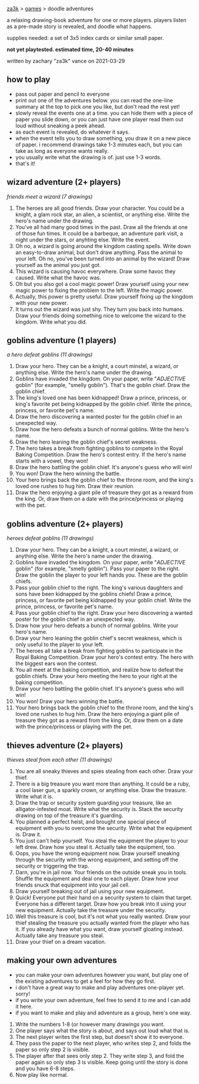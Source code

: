 [za3k](/) > [games](/mygames.md) > doodle adventures

a relaxing drawing-book adventure for one or more players. players listen as a pre-made story is revealed, and doodle what happens.

supplies needed: a set of 3x5 index cards or similar small paper.

**not yet playtested. estimated time, 20-40 minutes**

written by zachary "za3k" vance on 2021-03-29

## how to play

- pass out paper and pencil to everyone
- print out one of the adventures below. you can read the one-line summary at the top to pick one you like, but don't read the rest yet!
- slowly reveal the events one at a time. you can hide them with a piece of paper you slide down, or you can just have one player read them out loud without sneaking a peek ahead.
- as each event is revealed, do whatever it says.
- when the event tells you to draw something, you draw it on a new piece of paper. i recommend drawings take 1-3 minutes each, but you can take as long as everyone wants really.
- you usually write what the drawing is of. just use 1-3 words.
- that's it!

## wizard adventure (2+ players)
*friends meet a wizard (7 drawings)*

1. The heroes are all good friends. Draw your character. You could be a knight, a glam rock star, an alien, a scientist, or anything else. Write the hero's name under the drawing.
2. You've all had many good times in the past. Draw all the friends at one of those fun times. It could be a barbeque, an adventure park visit, a night under the stars, or anyhting else. Write the event.
3. Oh no, a wizard is going around the kingdom casting spells. Write down an easy-to-draw animal, but don't draw anything. Pass the animal to your left. Oh no, you've been turned into an animal by the wizard! Draw yourself as the animal you just got.
4. This wizard is causing havoc everywhere. Draw some havoc they caused. Write what the havoc was.
5. Oh but you also got a cool magic power! Draw yourself using your new magic power to fixing the problem to the left. Write the magic power.
6. Actually, this power is pretty useful. Draw yourself fixing up the kingdom with your new power.
7. It turns out the wizard was just shy. They turn you back into humans. Draw your friends doing something nice to welcome the wizard to the kingdom. Write what you did.

## goblins adventure (1 players)
*a hero defeat goblins (11 drawings)*

1. Draw your hero. They can be a knight, a court minstel, a wizard, or anything else. Write the hero's name under the drawing.
2. Goblins have invaded the kingdom. On your paper, write "*ADJECTIVE* goblin" (for example, "smelly goblin"). That's the goblin chief. Draw the goblin chief.
3. The king's loved one has been kidnapped! Draw a prince, princess, or king's favorite pet being kidnapped by the goblin chief. Write the prince, princess, or favorite pet's name.
4. Draw the hero discovering a wanted poster for the goblin chief in an unexpected way.
5. Draw how the hero defeats a bunch of normal goblins. Write the hero's name.
6. Draw the hero leaning the goblin chief's secret weakness.
7. The hero takes a break from fighting goblins to compete in the Royal Baking Competition. Draw the hero's contest entry. If the hero's name starts with a vowel, they won!
8. Draw the hero battling the goblin chief. It's anyone's guess who will win!
9. You won! Draw the hero winning the battle.
10. Your hero brings back the goblin chief to the throne room, and the king's loved one rushes to hug him. Draw their reunion.
11. Draw the hero enjoying a giant pile of treasure they got as a reward from the king. Or, draw them on a date with the prince/princess or playing with the pet.

## goblins adventure (2+ players)
*heroes defeat goblins (11 drawings)*

1. Draw your hero. They can be a knight, a court minstel, a wizard, or anything else. Write the hero's name under the drawing.
2. Goblins have invaded the kingdom. On your paper, write "*ADJECTIVE* goblin" (for example, "smelly goblin"). Pass your paper to the right. Draw the goblin the player to your left hands you. These are the goblin chiefs.
3. Pass your goblin chief to the right. The king's various daughters and sons have been kidnapped by the goblins chiefs! Draw a prince, princess, or favorite pet being kidnapped by your goblin chief. Write the prince, princess, or favorite pet's name.
4. Pass your goblin chief to the right. Draw your hero discovering a wanted poster for the goblin chief in an unexpected way.
5. Draw how your hero defeats a bunch of normal goblins. Write your hero's name.
6. Draw your hero leaning the goblin chief's secret weakness, which is only useful to the player to your left.
7. The heroes all take a break from fighting goblins to participate in the Royal Baking Competition. Draw your hero's contest entry. The hero with the biggest ears won the contest.
8. You all meet at the baking competition, and realize how to defeat the goblin chiefs. Draw your hero meeting the hero to your right at the baking competition.
9. Draw your hero battling the goblin chief. It's anyone's guess who will win!
10. You won! Draw your hero winning the battle.
11. Your hero brings back the goblin chief to the throne room, and the king's loved one rushes to hug him. Draw the hero enjoying a giant pile of treasure they got as a reward from the king. Or, draw them on a date with the prince/princess or playing with the pet.

## thieves adventure (2+ players)
*thieves steal from each other (11 drawings)*

1. You are all sneaky thieves and spies stealing from each other. Draw your thief.
2. There is a big treasure you want more than anything. It could be a ruby, a cool laser gun, a sparkly crown, or anything else. Draw the treasure. Write what it is.
3. Draw the trap or security system guarding your treasure, like an alligator-infested moat. Write what the security is. Stack the security drawing on top of the treasure it's guarding.
4. You planned a perfect heist, and brought one special piece of equipment with you to overcome the security. Write what the equipment is. Draw it.
5. You just can't help yourself. You steal the equipment the player to your left drew. Draw how you steal it. Actually take the equipment, too.
6. Oops, you have the wrong equipment now. Draw yourself sneaking through the security with the wrong equipment, and setting off the security or triggering the trap.
7. Darn, you're in jail now. Your friends on the outside sneak you in tools. Shuffle the equipment and deal one to each player. Draw how your friends snuck that equipment into your jail cell.
8. Draw yourself breaking out of jail using your new equipment.
9. Quick! Everyone put their hand on a security system to claim that target. Everyone has a different target. Draw how you break into it using your new equipment. Actually take the treasure under the security.
10. Well this treasure is cool, but it's not what you really wanted. Draw your thief stealing the treasure you actually wanted from the player who has it. If you already have what you want, draw yourself gloating instead. Actually take any treasure you steal.
11. Draw your thief on a dream vacation.

## making your own adventures

- you can make your own adventures however you want, but play one of the existing adventures to get a feel for how they go first. 
- i don't have a great way to make and play adventures one-player yet. sorry! 
- if you write your own adventure, feel free to send it to me and I can add it here.
- if you want to make and play and adventure as a group, here's one way.

1. Write the numbers 1-8 (or however many drawings you want.
2. One player says what the story is about, and says out loud what that is.
3. The next player writes the first step, but doesn't show it to everyone.
4. They pass the paper to the next player, who writes step 2, and folds the paper so only step 2 is visible.
5. The player after that sees only step 2. They write step 3, and fold the paper again so only step 3 is visible. Keep going until the story is done and you have 6-8 steps.
6. Now play like normal.
